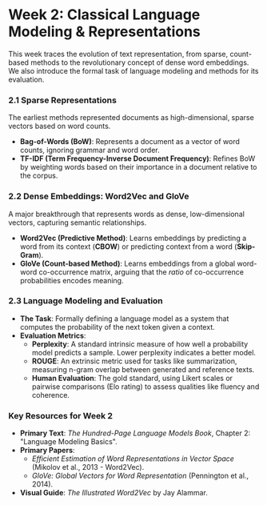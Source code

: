 # Week 2: Classical Language Modeling & Representations

This week traces the evolution of text representation, from sparse, count-based methods to the revolutionary concept of dense word embeddings. We also introduce the formal task of language modeling and methods for its evaluation.

### 2.1 Sparse Representations
The earliest methods represented documents as high-dimensional, sparse vectors based on word counts.
* **Bag-of-Words (BoW)**: Represents a document as a vector of word counts, ignoring grammar and word order.
* **TF-IDF (Term Frequency-Inverse Document Frequency)**: Refines BoW by weighting words based on their importance in a document relative to the corpus.

### 2.2 Dense Embeddings: Word2Vec and GloVe
A major breakthrough that represents words as dense, low-dimensional vectors, capturing semantic relationships.
* **Word2Vec (Predictive Method)**: Learns embeddings by predicting a word from its context (**CBOW**) or predicting context from a word (**Skip-Gram**).
* **GloVe (Count-based Method)**: Learns embeddings from a global word-word co-occurrence matrix, arguing that the *ratio* of co-occurrence probabilities encodes meaning.

### 2.3 Language Modeling and Evaluation
* **The Task**: Formally defining a language model as a system that computes the probability of the next token given a context.
* **Evaluation Metrics**:
    * **Perplexity**: A standard intrinsic measure of how well a probability model predicts a sample. Lower perplexity indicates a better model.
    * **ROUGE**: An extrinsic metric used for tasks like summarization, measuring n-gram overlap between generated and reference texts.
    * **Human Evaluation**: The gold standard, using Likert scales or pairwise comparisons (Elo rating) to assess qualities like fluency and coherence.

### Key Resources for Week 2
* **Primary Text**: *The Hundred-Page Language Models Book*, Chapter 2: "Language Modeling Basics".
* **Primary Papers**:
    * *Efficient Estimation of Word Representations in Vector Space* (Mikolov et al., 2013 - Word2Vec).
    * *GloVe: Global Vectors for Word Representation* (Pennington et al., 2014).
* **Visual Guide**: *The Illustrated Word2Vec* by Jay Alammar.